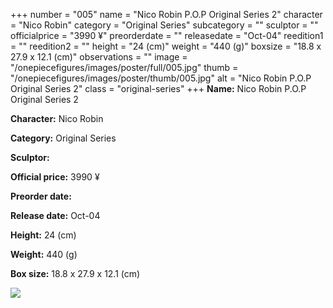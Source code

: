 +++
number = "005"
name = "Nico Robin P.O.P Original Series 2"
character = "Nico Robin"
category = "Original Series"
subcategory = ""
sculptor = ""
officialprice = "3990 ¥"
preorderdate = ""
releasedate = "Oct-04"
reedition1 = ""
reedition2 = ""
height = "24 (cm)"
weight = "440 (g)"
boxsize = "18.8 x 27.9 x 12.1 (cm)"
observations = ""
image = "/onepiecefigures/images/poster/full/005.jpg"
thumb = "/onepiecefigures/images/poster/thumb/005.jpg"
alt = "Nico Robin P.O.P Original Series 2"
class = "original-series"
+++
**Name:** Nico Robin P.O.P Original Series 2

**Character:** Nico Robin

**Category:** Original Series 

**Sculptor:** 

**Official price:** 3990 ¥

**Preorder date:** 

**Release date:** Oct-04

**Height:** 24 (cm)

**Weight:** 440 (g)

**Box size:** 18.8 x 27.9 x 12.1 (cm)

<img src="/onepiecefigures/images/poster/thumb/005.jpg">